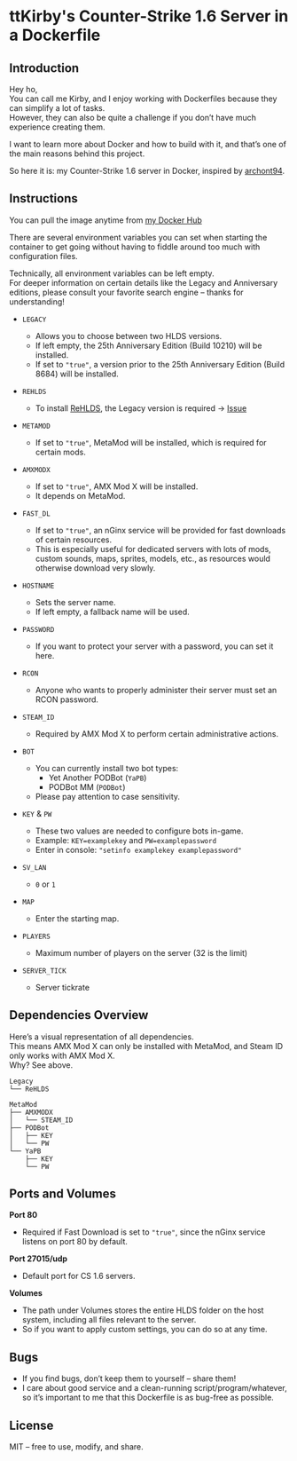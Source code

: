 # ttKirby's Counter-Strike 1.6 Server in a Dockerfile

## Introduction

Hey ho,  
You can call me Kirby, and I enjoy working with Dockerfiles because they can simplify a lot of tasks.  
However, they can also be quite a challenge if you don’t have much experience creating them.

I want to learn more about Docker and how to build with it, and that’s one of the main reasons behind this project.

So here it is: my Counter-Strike 1.6 server in Docker, inspired by [archont94](https://github.com/archont94/counter-strike1.6).

## Instructions

You can pull the image anytime from [my Docker Hub](https://hub.docker.com/repository/docker/ttkirby/cs16-server/image-management)

There are several environment variables you can set when starting the container to get going without having to fiddle around too much with configuration files.

Technically, all environment variables can be left empty.  
For deeper information on certain details like the Legacy and Anniversary editions, please consult your favorite search engine – thanks for understanding!

- `LEGACY`
  - Allows you to choose between two HLDS versions.
  - If left empty, the 25th Anniversary Edition (Build 10210) will be installed.
  - If set to `"true"`, a version prior to the 25th Anniversary Edition (Build 8684) will be installed.

- `REHLDS`
  - To install [ReHLDS](https://github.com/rehlds/ReHLDS), the Legacy version is required → [Issue](https://github.com/rehlds/ReHLDS/issues/999)

- `METAMOD`
  - If set to `"true"`, MetaMod will be installed, which is required for certain mods.

- `AMXMODX`
  - If set to `"true"`, AMX Mod X will be installed.
  - It depends on MetaMod.

- `FAST_DL`
  - If set to `"true"`, an nGinx service will be provided for fast downloads of certain resources.
  - This is especially useful for dedicated servers with lots of mods, custom sounds, maps, sprites, models, etc., as resources would otherwise download very slowly.

- `HOSTNAME`
  - Sets the server name.
  - If left empty, a fallback name will be used.

- `PASSWORD`
  - If you want to protect your server with a password, you can set it here.

- `RCON`
  - Anyone who wants to properly administer their server must set an RCON password.

- `STEAM_ID`
  - Required by AMX Mod X to perform certain administrative actions.

- `BOT`
  - You can currently install two bot types:
    - Yet Another PODBot (`YaPB`)
    - PODBot MM (`PODBot`)
  - Please pay attention to case sensitivity.

- `KEY` & `PW`
  - These two values are needed to configure bots in-game.
  - Example: `KEY=examplekey` and `PW=examplepassword`
  - Enter in console: `"setinfo examplekey examplepassword"`

- `SV_LAN`
  - `0` or `1`

- `MAP`
  - Enter the starting map.

- `PLAYERS`
  - Maximum number of players on the server (32 is the limit)

- `SERVER_TICK`
  - Server tickrate

## Dependencies Overview

Here’s a visual representation of all dependencies.  
This means AMX Mod X can only be installed with MetaMod, and Steam ID only works with AMX Mod X.  
Why? See above.

```
Legacy
└── ReHLDS

MetaMod
├── AMXMODX
│   └── STEAM_ID
├── PODBot
│   ├── KEY
│   └── PW
└── YaPB
    ├── KEY
    └── PW
```

## Ports and Volumes

**Port 80**  
- Required if Fast Download is set to `"true"`, since the nGinx service listens on port 80 by default.

**Port 27015/udp**  
- Default port for CS 1.6 servers.

**Volumes**  
- The path under Volumes stores the entire HLDS folder on the host system, including all files relevant to the server.
- So if you want to apply custom settings, you can do so at any time.

## Bugs

- If you find bugs, don’t keep them to yourself – share them!
- I care about good service and a clean-running script/program/whatever, so it’s important to me that this Dockerfile is as bug-free as possible.

## License

MIT – free to use, modify, and share.

